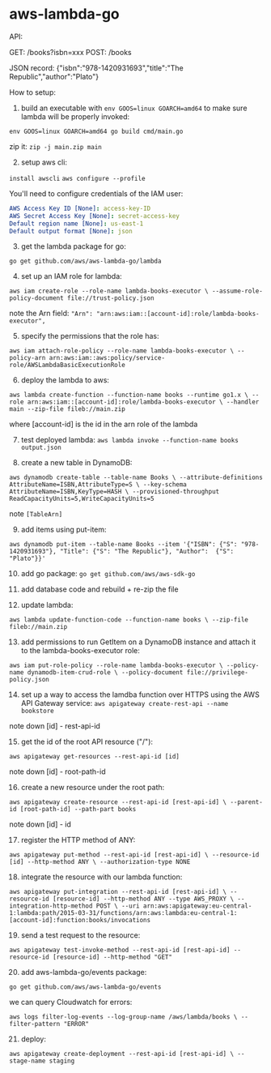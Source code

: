 # aws-lambda-go

API:

GET: /books?isbn=xxx
POST: /books

JSON record: {"isbn":"978-1420931693","title":"The Republic","author":"Plato"}

How to setup:

1. build an executable with `env GOOS=linux GOARCH=amd64` to make sure lambda will be properly invoked:

`env GOOS=linux GOARCH=amd64 go build cmd/main.go`

zip it: `zip -j main.zip main`

2. setup aws cli: 

`install awscli`
`aws configure --profile`

You'll need to configure credentials of the IAM user:

```yaml
AWS Access Key ID [None]: access-key-ID
AWS Secret Access Key [None]: secret-access-key
Default region name [None]: us-east-1
Default output format [None]: json
```

3. get the lambda package for go:

`go get github.com/aws/aws-lambda-go/lambda`

4. set up an IAM role for lambda:

`aws iam create-role --role-name lambda-books-executor \
--assume-role-policy-document file://trust-policy.json`

note the Arn field:
`"Arn": "arn:aws:iam::[account-id]:role/lambda-books-executor",`

5. specify the permissions that the role has:

`aws iam attach-role-policy --role-name lambda-books-executor \
--policy-arn arn:aws:iam::aws:policy/service-role/AWSLambdaBasicExecutionRole`

6. deploy the lambda to aws:

`aws lambda create-function --function-name books --runtime go1.x \
--role arn:aws:iam::[account-id]:role/lambda-books-executor \
--handler main --zip-file fileb://main.zip`

where [account-id] is the id in the arn role of the lambda

7. test deployed lambda:
`aws lambda invoke --function-name books output.json`

8. create a new table in DynamoDB:

`aws dynamodb create-table --table-name Books \
--attribute-definitions AttributeName=ISBN,AttributeType=S \
--key-schema AttributeName=ISBN,KeyType=HASH \
--provisioned-throughput ReadCapacityUnits=5,WriteCapacityUnits=5`

note `[TableArn]`

9. add items using put-item:

`aws dynamodb put-item --table-name Books --item '{"ISBN": {"S": "978-1420931693"}, "Title": {"S": "The Republic"}, "Author":  {"S": "Plato"}}'`

10. add go package:
`go get github.com/aws/aws-sdk-go`

11. add database code and rebuild + re-zip the file

12. update lambda:

`aws lambda update-function-code --function-name books \
--zip-file fileb://main.zip`

13. add permissions to run GetItem on a DynamoDB instance and attach it to the lambda-books-executor role:

`aws iam put-role-policy --role-name lambda-books-executor \
--policy-name dynamodb-item-crud-role \
--policy-document file://privilege-policy.json`

14. set up a way to access the lamdba function over HTTPS using the AWS API Gateway service:
`aws apigateway create-rest-api --name bookstore`

note down [id] - rest-api-id

15. get the id of the root API resource ("/"):

`aws apigateway get-resources --rest-api-id [id]`

note down [id] - root-path-id

16. create a new resource under the root path:

`aws apigateway create-resource --rest-api-id [rest-api-id] \
--parent-id [root-path-id] --path-part books`

note down [id] - id

17. register the HTTP method of ANY:

`aws apigateway put-method --rest-api-id [rest-api-id] \
--resource-id [id] --http-method ANY \
--authorization-type NONE`

18. integrate the resource with our lambda function:

`aws apigateway put-integration --rest-api-id [rest-api-id] \
--resource-id [resource-id] --http-method ANY --type AWS_PROXY \
--integration-http-method POST \
--uri arn:aws:apigateway:eu-central-1:lambda:path/2015-03-31/functions/arn:aws:lambda:eu-central-1:[account-id]:function:books/invocations`

19. send a test request to the resource:

`aws apigateway test-invoke-method --rest-api-id [rest-api-id] --resource-id [resource-id] --http-method "GET"`

20. add aws-lambda-go/events package:

`go get github.com/aws/aws-lambda-go/events`

we can query Cloudwatch for errors:

`aws logs filter-log-events --log-group-name /aws/lambda/books \
--filter-pattern "ERROR"`

21. deploy:

`aws apigateway create-deployment --rest-api-id [rest-api-id] \
--stage-name staging`